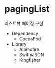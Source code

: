 # pagingList
리스트뷰 페이징 구현

+ Dependency
  - CocoaPod
+ Library
  - Alamofire
  - SwiftyJSON
  - Kingfisher
